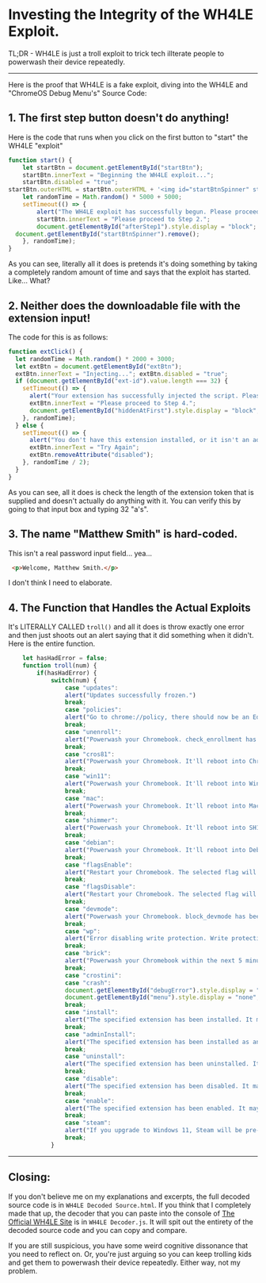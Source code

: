 # Investing the Integrity of the WH4LE Exploit.
TL;DR -  WH4LE is just a troll exploit to trick tech illterate people to powerwash their device repeatedly.
___
Here is the proof that WH4LE is a fake exploit, diving into the WH4LE and "ChromeOS Debug Menu's" Source Code:
## 1. The first step button doesn't do anything!
Here is the code that runs when you click on the first button to "start" the WH4LE "exploit"
```js
function start() {
    let startBtn = document.getElementById("startBtn");
    startBtn.innerText = "Beginning the WH4LE exploit...";
    startBtn.disabled = "true";
startBtn.outerHTML = startBtn.outerHTML + '<img id="startBtnSpinner" style="border:unset;width:20px;height:20px;padding:0;margin:0;transform:translateY(5px);margin-left:2px;" src="loading.gif">'
    let randomTime = Math.random() * 5000 + 5000;
    setTimeout(() => {
        alert("The WH4LE exploit has successfully begun. Please proceed to Step 2.");
        startBtn.innerText = "Please proceed to Step 2.";
        document.getElementById("afterStep1").style.display = "block";
  document.getElementById("startBtnSpinner").remove();
    }, randomTime);
}
```
As you can see, literally all it does is pretends it's doing something by taking a completely random amount of time and says that the exploit has started. Like... What?

## 2. Neither does the downloadable file with the extension input!
The code for this is as follows:
```js
function extClick() {
  let randomTime = Math.random() * 2000 + 3000;
  let extBtn = document.getElementById("extBtn");
  extBtn.innerText = "Injecting..."; extBtn.disabled = "true";
  if (document.getElementById("ext-id").value.length === 32) {
    setTimeout(() => {
      alert("Your extension has successfully injected the script. Please proceed to Step 4.");
      extBtn.innerText = "Please proceed to Step 4.";
      document.getElementById("hiddenAtFirst").style.display = "block";
    }, randomTime);
  } else {
    setTimeout(() => {
      alert("You don't have this extension installed, or it isn't an admin extension.");
      extBtn.innerText = "Try Again";
      extBtn.removeAttribute("disabled");
    }, randomTime / 2);
  }
}
```
As you can see, all it does is check the length of the extension token that is supplied and doesn't actually do anything with it. You can verify this by going to that input box and typing 32 "a's".
## 3. The name "Matthew Smith" is hard-coded.
This isn't a real password input field... yea...
```html
 <p>Welcome, Matthew Smith.</p>
```
I don't think I need to elaborate.

## 4. The Function that Handles the Actual Exploits
It's LITERALLY CALLED `troll()` and all it does is throw exactly one error and then just shoots out an alert saying that it did something when it didn't. Here is the entire function.
```js
    let hasHadError = false;
    function troll(num) {
        if(hasHadError) {
            switch(num) {
                case "updates":
                alert("Updates successfully frozen.")
                break;
                case "policies":
                alert("Go to chrome://policy, there should now be an Edit button. If not, restart your Chromebook.");
                break;
                case "unenroll":
                alert("Powerwash your Chromebook. check_enrollment has been set to 0. All user data will be saved.");
                break;
                case "cros81":
                alert("Powerwash your Chromebook. It'll reboot into ChromeOS v81. All user data will be saved.");
                break;
                case "win11":
                alert("Powerwash your Chromebook. It'll reboot into Windows 11. All user data will be saved.");
                break;
                case "mac":
                alert("Powerwash your Chromebook. It'll reboot into MacOS. All user data will be saved.");
                break;
                case "shimmer":
                alert("Powerwash your Chromebook. It'll reboot into SH1MMER. All user data will be saved.");
                break;
                case "debian":
                alert("Powerwash your Chromebook. It'll reboot into Debian. All user data will be saved.");
                break;
                case "flagsEnable":
                alert("Restart your Chromebook. The selected flag will be applied.");
                break;
                case "flagsDisable":
                alert("Restart your Chromebook. The selected flag will be disabled.");
                break;
                case "devmode":
                alert("Powerwash your Chromebook. block_devmode has been set to 0. All user data will be saved.");
                break;
                case "wp":
                alert("Error disabling write protection. Write protection has been enabled indefinitely.");
                break;
                case "brick":
                alert("Powerwash your Chromebook within the next 5 minutes. It'll be soft-bricked. All user data will not be saved.");
                break;
                case "crostini":
                case "crash":
                document.getElementById("debugError").style.display = "block";
                document.getElementById("menu").style.display = "none";
                break;
                case "install":
                alert("The specified extension has been installed. It may not show up, but it should within the hour.");
                break;
                case "adminInstall":
                alert("The specified extension has been installed as an admin extension. It may not show up, but it should within the hour.");
                break;
                case "uninstall":
                alert("The specified extension has been uninstalled. It may still show up, but it should disappear within the hour.");
                break;
                case "disable":
                alert("The specified extension has been disabled. It may still show as enabled, but it should show as disabled within the hour.");
                break;
                case "enable":
                alert("The specified extension has been enabled. It may still show as disabled, but it should show as enabled within the hour.");
                break;
                case "steam":
                alert("If you upgrade to Windows 11, Steam will be pre-installed.");
                break;
            }
```
___
## Closing:
If you don't believe me on my explanations and excerpts, the full decoded source code is in `WH4LE Decoded Source.html`. If you think that I completely made that up, the decoder that you can paste into the console of [The Official WH4LE Site](https://whale.mom) is in `WH4LE Decoder.js`. It will spit out the entirety of the decoded source code and you can copy and compare.

If you are still suspicious, you have some weird cognitive dissonance that you need to reflect on. Or, you're just arguing so you can keep trolling kids and get them to powerwash their device repeatedly. Either way, not my problem.
